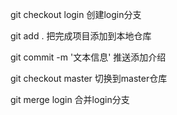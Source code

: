git checkout login
创建login分支

git add .
把完成项目添加到本地仓库

git commit -m '文本信息'
推送添加介绍

git checkout master
切换到master仓库

git merge login
合并login分支

